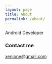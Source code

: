 ```yaml
---
layout: page
title: About
permalink: /about/
---
```


Android Developer

### Contact me

[xenione@gmail.com](mailto:xenione@gmail.com)
